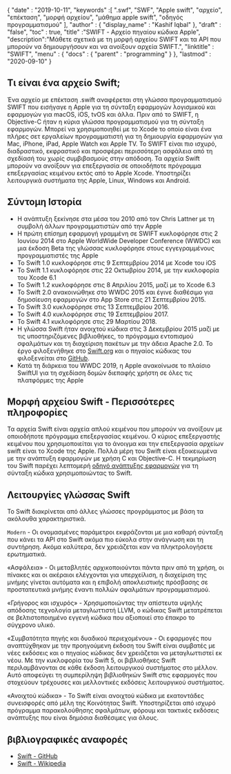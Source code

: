 {
  "date" : "2019-10-11",
  "keywords" :[ ".swf", "SWF", "Apple swift", "αρχείο", "επέκταση", "μορφή αρχείου", "μάθημα apple swift", "οδηγός προγραμματισμού" ],
  "author" : {
    "display_name" : "Kashif Iqbal"
},
  "draft" : "false",
  "toc" : true,
  "title" :"SWIFT - Αρχείο πηγαίου κώδικα Apple",
  "description":"Μάθετε σχετικά με τη μορφή αρχείου SWIFT και τα API που μπορούν να δημιουργήσουν και να ανοίξουν αρχεία SWIFT.",
  "linktitle" : "SWIFT",
  "menu" : {
    "docs" : {
      "parent" : "programming"
}
},
  "lastmod" : "2020-09-10"
}

## Τι είναι ένα αρχείο Swift;

Ένα αρχείο με επέκταση .swift αναφέρεται στη γλώσσα προγραμματισμού SWIFT που εισήγαγε η Apple για τη σύνταξη εφαρμογών λογισμικού και εφαρμογών για macOS, iOS, tvOS και άλλα. Πριν από το SWIFT, η Objective-C ήταν η κύρια γλώσσα προγραμματισμού για τη σύνταξη εφαρμογών. Μπορεί να χρησιμοποιηθεί με το Xcode το οποίο είναι ένα πλήρες σετ εργαλείων προγραμματιστή για τη δημιουργία εφαρμογών για Mac, iPhone, iPad, Apple Watch και Apple TV. Το SWIFT είναι πιο ισχυρό, διαδραστικό, εκφραστικό και προσφέρει περισσότερη ασφάλεια από τη σχεδίασή του χωρίς συμβιβασμούς στην απόδοση. Τα αρχεία Swift μπορούν να ανοίξουν για επεξεργασία σε οποιοδήποτε πρόγραμμα επεξεργασίας κειμένου εκτός από το Apple Xcode. Υποστηρίζει λειτουργικά συστήματα της Apple, Linux, Windows και Android.

## Σύντομη Ιστορία

* Η ανάπτυξη ξεκίνησε στα μέσα του 2010 από τον Chris Lattner με τη συμβολή άλλων προγραμματιστών από την Apple
* Η πρώτη επίσημη εφαρμογή γραμμένη σε SWIFT κυκλοφόρησε στις 2 Ιουνίου 2014 στο Apple WorldWide Developer Conference (WWDC) και μια έκδοση Beta της γλώσσας κυκλοφόρησε στους εγγεγραμμένους προγραμματιστές της Apple
* Το Swift 1.0 κυκλοφόρησε στις 9 Σεπτεμβρίου 2014 με Xcode του iOS
* Το Swift 1.1 κυκλοφόρησε στις 22 Οκτωβρίου 2014, με την κυκλοφορία του Xcode 6.1
* Το Swift 1.2 κυκλοφόρησε στις 8 Απριλίου 2015, μαζί με το Xcode 6.3
* Το Swift 2.0 ανακοινώθηκε στο WWDC 2015 και έγινε διαθέσιμο για δημοσίευση εφαρμογών στο App Store στις 21 Σεπτεμβρίου 2015.
* Το Swift 3.0 κυκλοφόρησε στις 13 Σεπτεμβρίου 2016.
* Το Swift 4.0 κυκλοφόρησε στις 19 Σεπτεμβρίου 2017.
* Το Swift 4.1 κυκλοφόρησε στις 29 Μαρτίου 2018.
* Η γλώσσα Swift ήταν ανοιχτού κώδικα στις 3 Δεκεμβρίου 2015 μαζί με τις υποστηριζόμενες βιβλιοθήκες, το πρόγραμμα εντοπισμού σφαλμάτων και τη διαχείριση πακέτων με την άδεια Apache 2.0. Το έργο φιλοξενήθηκε στο [Swift.org](https://swift.org/) και ο πηγαίος κώδικας του φιλοξενείται στο [GitHub](https://github.com/apple/swift).
* Κατά τη διάρκεια του WWDC 2019, η Apple ανακοίνωσε το πλαίσιο SwiftUI για τη σχεδίαση δομών διεπαφής χρήστη σε όλες τις πλατφόρμες της Apple

## Μορφή αρχείου Swift - Περισσότερες πληροφορίες

Τα αρχεία Swift είναι αρχεία απλού κειμένου που μπορούν να ανοίξουν με οποιοδήποτε πρόγραμμα επεξεργασίας κειμένου. Ο κύριος επεξεργαστής κειμένου που χρησιμοποιείται για το άνοιγμα και την επεξεργασία αρχείων swift είναι το Xcode της Apple. Πολλά μέρη του Swift είναι εξοικειωμένα με την ανάπτυξη εφαρμογών με χρήση C και Objective-C. Η τεκμηρίωση του Swift παρέχει λεπτομερή [οδηγό ανάπτυξης εφαρμογών](https://docs.swift.org/swift-book/LanguageGuide/TheBasics.html) για τη σύνταξη κώδικα χρησιμοποιώντας το Swift.

## Λειτουργίες γλώσσας Swift

Το Swift διακρίνεται από άλλες γλώσσες προγράμματος με βάση τα ακόλουθα χαρακτηριστικά.

`Modern` - Οι ονομασμένες παράμετροι εκφράζονται με μια καθαρή σύνταξη που κάνει τα API στο Swift ακόμα πιο εύκολα στην ανάγνωση και τη συντήρηση. Ακόμα καλύτερα, δεν χρειάζεται καν να πληκτρολογήσετε ερωτηματικά.

«Ασφάλεια» - Οι μεταβλητές αρχικοποιούνται πάντα πριν από τη χρήση, οι πίνακες και οι ακέραιοι ελέγχονται για υπερχείλιση, η διαχείριση της μνήμης γίνεται αυτόματα και η επιβολή αποκλειστικής πρόσβασης σε προστατευτικά μνήμης έναντι πολλών σφαλμάτων προγραμματισμού.

«Γρήγορος και ισχυρός» - Χρησιμοποιώντας την απίστευτα υψηλής απόδοσης τεχνολογία μεταγλωττιστή LLVM, ο κώδικας Swift μετατρέπεται σε βελτιστοποιημένο εγγενή κώδικα που αξιοποιεί στο έπακρο το σύγχρονο υλικό.

«Συμβατότητα πηγής και δυαδικού περιεχομένου» - Οι εφαρμογές που αναπτύχθηκαν με την προηγούμενη έκδοση του Swift είναι συμβατές με νέες εκδόσεις και ο πηγαίος κώδικας δεν χρειάζεται να μεταγλωττιστεί εκ νέου. Με την κυκλοφορία του Swift 5, οι βιβλιοθήκες Swift περιλαμβάνονται σε κάθε έκδοση λειτουργικού συστήματος στο μέλλον. Αυτό αποφεύγει τη συμπερίληψη βιβλιοθηκών Swift στις εφαρμογές που στοχεύουν τρέχουσες και μελλοντικές εκδόσεις λειτουργικού συστήματος.

«Ανοιχτού κώδικα» - Το Swift είναι ανοιχτού κώδικα με εκατοντάδες συνεισφορές από μέλη της Κοινότητας Swift. Υποστηρίζεται από ισχυρό πρόγραμμα παρακολούθησης σφαλμάτων, φόρουμ και τακτικές εκδόσεις ανάπτυξης που είναι δημόσια διαθέσιμες για όλους.

## βιβλιογραφικές αναφορές
* [Swift - GitHub](https://github.com/apple/swift)
* [Swift - Wikipedia](https://en.wikipedia.org/wiki/Swift_(programming_language))


